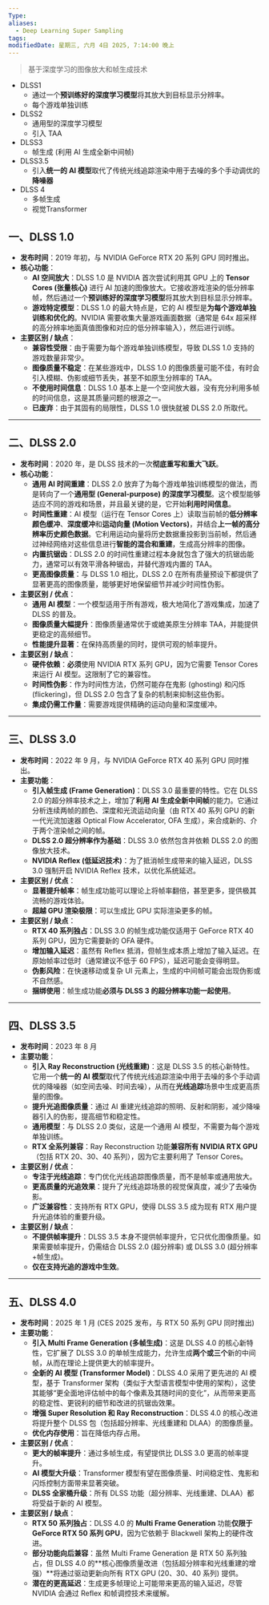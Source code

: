 ```yaml
---
Type: 
aliases:
  - Deep Learning Super Sampling
tags: 
modifiedDate: 星期三, 六月 4日 2025, 7:14:00 晚上
---
```


> 基于深度学习的图像放大和帧生成技术

- DLSS1
    - 通过一个**预训练好的深度学习模型**将其放大到目标显示分辨率。
    - 每个游戏单独训练
- DLSS2
    - 通用型的深度学习模型
    - 引入 TAA
- DLSS3
    - 帧生成 (利用 AI 生成全新中间帧)
- DLSS3.5
    - 引入**统一的 AI 模型**取代了传统光线追踪渲染中用于去噪的多个手动调优的**降噪器**
- DLSS 4
    - 多帧生成
    - 视觉Transformer

## 一、DLSS 1.0

- **发布时间**：2019 年初，与 NVIDIA GeForce RTX 20 系列 GPU 同时推出。
- **核心功能**：
    - **AI 空间放大**：DLSS 1.0 是 NVIDIA 首次尝试利用其 GPU 上的 **Tensor Cores (张量核心)** 进行 AI 加速的图像放大。它接收游戏渲染的低分辨率帧，然后通过一个**预训练好的深度学习模型**将其放大到目标显示分辨率。
    - **游戏特定模型**：DLSS 1.0 的最大特点是，它的 AI 模型是**为每个游戏单独训练和优化的**。NVIDIA 需要收集大量游戏画面数据（通常是 64x 超采样的高分辨率地面真值图像和对应的低分辨率输入），然后进行训练。
- **主要区别 / 缺点**：
    - **兼容性受限**：由于需要为每个游戏单独训练模型，导致 DLSS 1.0 支持的游戏数量非常少。
    - **图像质量不稳定**：在某些游戏中，DLSS 1.0 的图像质量可能不佳，有时会引入模糊、伪影或细节丢失，甚至不如原生分辨率的 TAA。
    - **不使用时间信息**：DLSS 1.0 基本上是一个空间放大器，没有充分利用多帧的时间信息，这是其质量问题的根源之一。
    - **已废弃**：由于其固有的局限性，DLSS 1.0 很快就被 DLSS 2.0 所取代。

---

## 二、DLSS 2.0

- **发布时间**：2020 年，是 DLSS 技术的一次**彻底重写和重大飞跃**。
- **核心功能**：
    - **通用 AI 时间重建**：DLSS 2.0 放弃了为每个游戏单独训练模型的做法，而是转向了一个**通用型 (General-purpose) 的深度学习模型**。这个模型能够适应不同的游戏和场景，并且最关键的是，它开始**利用时间信息**。
    - **时间性重建**：AI 模型（运行在 Tensor Cores 上）读取当前帧的**低分辨率颜色缓冲**、**深度缓冲**和**运动向量 (Motion Vectors)**，并结合**上一帧的高分辨率历史颜色数据**。它利用运动向量将历史数据重投影到当前帧，然后通过神经网络对这些信息进行**智能的混合和重建**，生成高分辨率的图像。
    - **内置抗锯齿**：DLSS 2.0 的时间性重建过程本身就包含了强大的抗锯齿能力，通常可以有效平滑各种锯齿，并替代游戏内置的 TAA。
    - **更高图像质量**：与 DLSS 1.0 相比，DLSS 2.0 在所有质量预设下都提供了显著更高的图像质量，能够更好地保留细节并减少时间性伪影。
- **主要区别 / 优点**：
    - **通用 AI 模型**：一个模型适用于所有游戏，极大地简化了游戏集成，加速了 DLSS 的普及。
    - **图像质量大幅提升**：图像质量通常优于或媲美原生分辨率 TAA，并能提供更稳定的高频细节。
    - **性能提升显著**：在保持高质量的同时，提供可观的帧率提升。
- **主要区别 / 缺点**：
    - **硬件依赖**：**必须**使用 NVIDIA RTX 系列 GPU，因为它需要 Tensor Cores 来运行 AI 模型。这限制了它的兼容性。
    - **时间性伪影**：作为时间性方法，仍然可能存在鬼影 (ghosting) 和闪烁 (flickering)，但 DLSS 2.0 包含了复杂的机制来抑制这些伪影。
    - **集成仍需工作量**：需要游戏提供精确的运动向量和深度缓冲。

---

## 三、DLSS 3.0

- **发布时间**：2022 年 9 月，与 NVIDIA GeForce RTX 40 系列 GPU 同时推出。
- **主要功能**：
    - **引入帧生成 (Frame Generation)**：DLSS 3.0 最重要的特性。它在 DLSS 2.0 的超分辨率技术之上，增加了**利用 AI 生成全新中间帧**的能力。它通过分析连续两帧的颜色、深度和光流运动向量（由 RTX 40 系列 GPU 的新一代光流加速器 Optical Flow Accelerator, OFA 生成），来合成新的、介于两个渲染帧之间的帧。
    - **DLSS 2.0 超分辨率作为基础**：DLSS 3.0 依然包含并依赖 DLSS 2.0 的图像放大技术。
    - **NVIDIA Reflex (低延迟技术)**：为了抵消帧生成带来的输入延迟，DLSS 3.0 强制开启 NVIDIA Reflex 技术，以优化系统延迟。
- **主要区别 / 优点**：
    - **显著提升帧率**：帧生成功能可以理论上将帧率翻倍，甚至更多，提供极其流畅的游戏体验。
    - **超越 GPU 渲染极限**：可以生成比 GPU 实际渲染更多的帧。
- **主要区别 / 缺点**：
    - **RTX 40 系列独占**：DLSS 3.0 的帧生成功能仅适用于 GeForce RTX 40 系列 GPU，因为它需要新的 OFA 硬件。
    - **增加输入延迟**：虽然有 Reflex 抵消，但帧生成本质上增加了输入延迟。在原始帧率过低时（通常建议不低于 60 FPS），延迟可能会变得明显。
    - **伪影风险**：在快速移动或复杂 UI 元素上，生成的中间帧可能会出现伪影或不自然感。
    - **捆绑使用**：帧生成功能**必须与 DLSS 3 的超分辨率功能一起使用**。

---

## 四、DLSS 3.5

- **发布时间**：2023 年 8 月
- **主要功能**：
    - **引入 Ray Reconstruction (光线重建)**：这是 DLSS 3.5 的核心新特性。它用一个**统一的 AI 模型**取代了传统光线追踪渲染中用于去噪的多个手动调优的降噪器（如空间去噪、时间去噪），从而在**光线追踪**场景中生成更高质量的图像。
    - **提升光追图像质量**：通过 AI 重建光线追踪的照明、反射和阴影，减少降噪器引入的伪影，提高细节和稳定性。
    - **通用模型**：与 DLSS 2.0 类似，这是一个通用 AI 模型，不需要为每个游戏单独训练。
    - **RTX 全系列兼容**：Ray Reconstruction 功能**兼容所有 NVIDIA RTX GPU**（包括 RTX 20、30、40 系列），因为它主要利用了 Tensor Cores。
- **主要区别 / 优点**：
    - **专注于光线追踪**：专门优化光线追踪图像质量，而不是帧率或通用放大。
    - **更高质量的光追效果**：提升了光线追踪场景的视觉保真度，减少了去噪伪影。
    - **广泛兼容性**：支持所有 RTX GPU，使得 DLSS 3.5 成为现有 RTX 用户提升光追体验的重要升级。
- **主要区别 / 缺点**：
    - **不提供帧率提升**：DLSS 3.5 本身不提供帧率提升，它只优化图像质量。如果需要帧率提升，仍需结合 DLSS 2.0 (超分辨率) 或 DLSS 3.0 (超分辨率+帧生成)。
    - **仅在支持光追的游戏中生效**。

---

## 五、DLSS 4.0

- **发布时间**：2025 年 1 月 (CES 2025 发布，与 RTX 50 系列 GPU 同时推出)
- **主要功能**：
    - **引入 Multi Frame Generation (多帧生成)**：这是 DLSS 4.0 的核心新特性，它扩展了 DLSS 3.0 的单帧生成能力，允许生成**两个或三个**新的中间帧，从而在理论上提供更大的帧率提升。
    - **全新的 AI 模型 (Transformer Model)**：DLSS 4.0 采用了更先进的 AI 模型，基于 Transformer 架构（类似于大型语言模型中使用的架构），这使其能够“更全面地评估帧中的每个像素及其随时间的变化”，从而带来更高的稳定性、更锐利的细节和改进的抗锯齿效果。
    - **增强 Super Resolution 和 Ray Reconstruction**：DLSS 4.0 的核心改进将提升整个 DLSS 包（包括超分辨率、光线重建和 DLAA）的图像质量。
    - **优化内存使用**：旨在降低内存占用。
- **主要区别 / 优点**：
    - **更大的帧率提升**：通过多帧生成，有望提供比 DLSS 3.0 更高的帧率提升。
    - **AI 模型大升级**：Transformer 模型有望在图像质量、时间稳定性、鬼影和闪烁控制方面带来显著突破。
    - **DLSS 全家桶升级**：所有 DLSS 功能（超分辨率、光线重建、DLAA）都将受益于新的 AI 模型。
- **主要区别 / 缺点**：
    - **RTX 50 系列独占**：DLSS 4.0 的 **Multi Frame Generation** 功能**仅限于 GeForce RTX 50 系列 GPU**，因为它依赖于 Blackwell 架构上的硬件改进。
    - **部分功能向后兼容**：虽然 Multi Frame Generation 是 RTX 50 系列独占，但 DLSS 4.0 的**核心图像质量改进（包括超分辨率和光线重建的增强）**将通过驱动更新向所有 RTX GPU (20、30、40 系列) 提供。
    - **潜在的更高延迟**：生成更多帧理论上可能带来更高的输入延迟，尽管 NVIDIA 会通过 Reflex 和帧调控技术来缓解。
